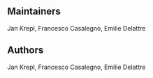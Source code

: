## Maintainers
Jan Krepl, Francesco Casalegno, Emilie Delattre
 
## Authors
Jan Krepl, Francesco Casalegno, Emilie Delattre
